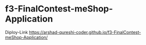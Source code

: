 # f3-FinalContest-meShop-Application

Diploy-Link
https://arshad-qureshi-coder.github.io/f3-FinalContest-meShop-Application/
